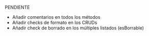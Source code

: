 PENDIENTE
- Añadir comentarios en todos los métodos
- Añadir checks de formato en los CRUDs
- Añadir check de borrado en los múltiples listados (esBorrable)